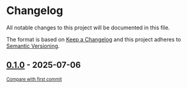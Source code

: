 # Changelog

All notable changes to this project will be documented in this file.

The format is based on [Keep a Changelog](http://keepachangelog.com/en/1.0.0/)
and this project adheres to [Semantic Versioning](http://semver.org/spec/v2.0.0.html).

<!-- insertion marker -->
## [0.1.0](https://github.com/tsypuk/aws-news/releases/tag/0.1.0) - 2025-07-06

<small>[Compare with first commit](https://github.com/tsypuk/aws-news/compare/af8021c33049b02e2f3f36d297d45263cf0641ad...0.1.0)</small>

